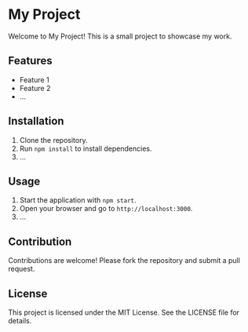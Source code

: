 # My Project

Welcome to My Project! This is a small project to showcase my work.

## Features

- Feature 1
- Feature 2
- ...

## Installation

1. Clone the repository.
2. Run `npm install` to install dependencies.
3. ...

## Usage

1. Start the application with `npm start`.
2. Open your browser and go to `http://localhost:3000`.
3. ...

## Contribution

Contributions are welcome! Please fork the repository and submit a pull request.

## License

This project is licensed under the MIT License. See the LICENSE file for details.
